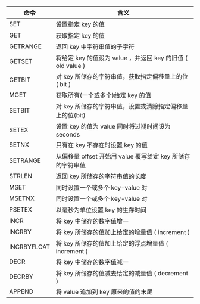 
命令|含义|
| -| -
SET |	设置指定 key 的值
GET |	获取指定 key 的值
GETRANGE |	返回 key 中字符串值的子字符
GETSET |	将给定 key 的值设为 value ，并返回 key 的旧值 ( old value )
GETBIT |	对 key 所储存的字符串值，获取指定偏移量上的位 ( bit )
MGET |	获取所有(一个或多个)给定 key 的值
SETBIT |	对 key 所储存的字符串值，设置或清除指定偏移量上的位(bit)
SETEX |	设置 key 的值为 value 同时将过期时间设为 seconds
SETNX |	只有在 key 不存在时设置 key 的值
SETRANGE |	从偏移量 offset 开始用 value 覆写给定 key 所储存的字符串值
STRLEN |	返回 key 所储存的字符串值的长度
MSET |	同时设置一个或多个 key-value 对
MSETNX |	同时设置一个或多个 key-value 对
PSETEX |	以毫秒为单位设置 key 的生存时间
INCR |	将 key 中储存的数字值增一
INCRBY |	将 key 所储存的值加上给定的增量值 ( increment )
INCRBYFLOAT |	将 key 所储存的值加上给定的浮点增量值 ( increment )
DECR |	将 key 中储存的数字值减一
DECRBY |	将 key 所储存的值减去给定的减量值 ( decrement )
APPEND |	将 value 追加到 key 原来的值的末尾